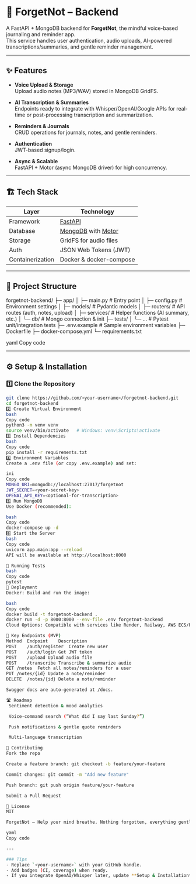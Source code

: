 # 🧠 ForgetNot – Backend

A FastAPI + MongoDB backend for **ForgetNot**, the mindful voice-based journaling and reminder app.  
This service handles user authentication, audio uploads, AI-powered transcriptions/summaries, and gentle reminder management.

---

## ✨ Features

- **Voice Upload & Storage**  
  Upload audio notes (MP3/WAV) stored in MongoDB GridFS.

- **AI Transcription & Summaries**  
  Endpoints ready to integrate with Whisper/OpenAI/Google APIs for real-time or post-processing transcription and summarization.

- **Reminders & Journals**  
  CRUD operations for journals, notes, and gentle reminders.

- **Authentication**  
  JWT-based signup/login.

- **Async & Scalable**  
  FastAPI + Motor (async MongoDB driver) for high concurrency.

---

## 🏗️ Tech Stack

| Layer           | Technology |
|-----------------|------------|
| Framework       | [FastAPI](https://fastapi.tiangolo.com/) |
| Database        | [MongoDB](https://www.mongodb.com/) with [Motor](https://motor.readthedocs.io/) |
| Storage         | GridFS for audio files |
| Auth            | JSON Web Tokens (JWT) |
| Containerization | Docker & docker-compose |

---

## 📂 Project Structure

forgetnot-backend/
├─ app/
│ ├─ main.py # Entry point
│ ├─ config.py # Environment settings
│ ├─ models/ # Pydantic models
│ ├─ routers/ # API routes (auth, notes, upload)
│ ├─ services/ # Helper functions (AI summary, etc.)
│ └─ db/ # Mongo connection & init
├─ tests/
│ └─ ... # Pytest unit/integration tests
├─ .env.example # Sample environment variables
├─ Dockerfile
├─ docker-compose.yml
└─ requirements.txt

yaml
Copy code

---

## ⚙️ Setup & Installation

### 1️⃣ Clone the Repository
```bash
git clone https://github.com/<your-username>/forgetnot-backend.git
cd forgetnot-backend
2️⃣ Create Virtual Environment
bash
Copy code
python3 -m venv venv
source venv/bin/activate   # Windows: venv\Scripts\activate
3️⃣ Install Dependencies
bash
Copy code
pip install -r requirements.txt
4️⃣ Environment Variables
Create a .env file (or copy .env.example) and set:

ini
Copy code
MONGO_URI=mongodb://localhost:27017/forgetnot
JWT_SECRET=<your-secret-key>
OPENAI_API_KEY=<optional-for-transcription>
5️⃣ Run MongoDB
Use Docker (recommended):

bash
Copy code
docker-compose up -d
6️⃣ Start the Server
bash
Copy code
uvicorn app.main:app --reload
API will be available at http://localhost:8000

🧪 Running Tests
bash
Copy code
pytest
🚀 Deployment
Docker: Build and run the image:

bash
Copy code
docker build -t forgetnot-backend .
docker run -d -p 8000:8000 --env-file .env forgetnot-backend
Cloud Options: Compatible with services like Render, Railway, AWS ECS/Fargate.

🔗 Key Endpoints (MVP)
Method	Endpoint	Description
POST	/auth/register	Create new user
POST	/auth/login	Get JWT token
POST	/upload	Upload audio file
POST	/transcribe	Transcribe & summarize audio
GET	/notes	Fetch all notes/reminders for a user
PUT	/notes/{id}	Update a note/reminder
DELETE	/notes/{id}	Delete a note/reminder

Swagger docs are auto-generated at /docs.

🛣️ Roadmap
 Sentiment detection & mood analytics

 Voice-command search (“What did I say last Sunday?”)

 Push notifications & gentle quote reminders

 Multi-language transcription

🤝 Contributing
Fork the repo

Create a feature branch: git checkout -b feature/your-feature

Commit changes: git commit -m "Add new feature"

Push branch: git push origin feature/your-feature

Submit a Pull Request

📜 License
MIT

ForgetNot – Help your mind breathe. Nothing forgotten, everything gently cared for.

yaml
Copy code

---

### Tips
- Replace `<your-username>` with your GitHub handle.
- Add badges (CI, coverage) when ready.
- If you integrate OpenAI/Whisper later, update **Setup & Installation** with any extra API keys.
